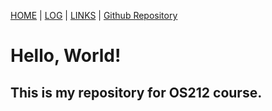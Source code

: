 [HOME](.) | [LOG](TXT/mylog.txt) | [LINKS](LINKS/) | [Github Repository](https://github.com/tianpramesti/os212/)

# Hello, World!

## This is my repository for OS212 course.
